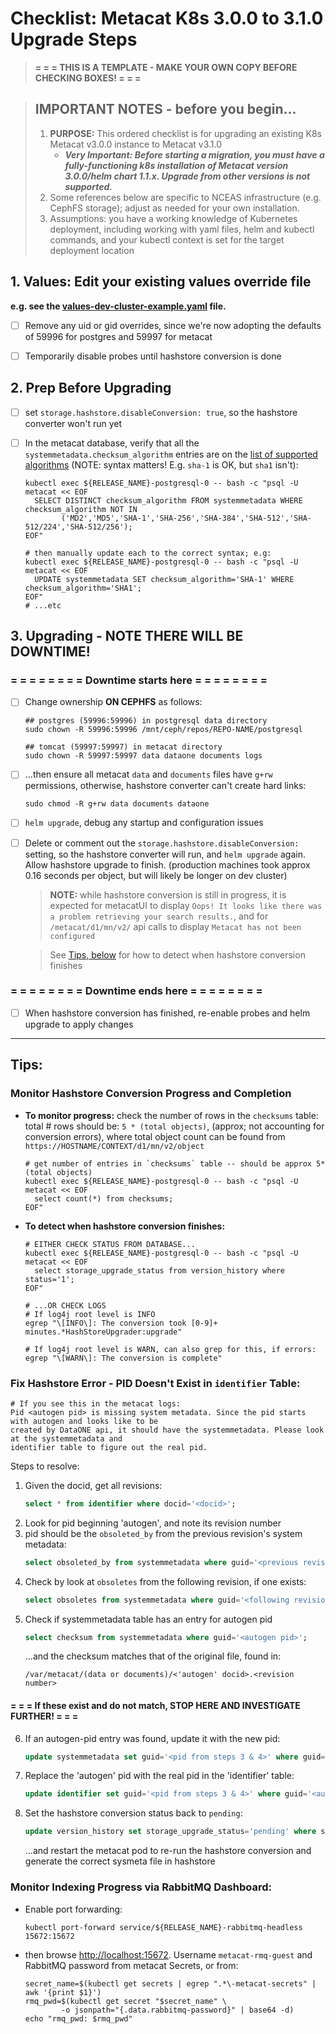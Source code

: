 # Checklist: Metacat K8s 3.0.0 to 3.1.0 Upgrade Steps

> **= = = THIS IS A TEMPLATE - MAKE YOUR OWN COPY BEFORE CHECKING BOXES! = = =**

> ## IMPORTANT NOTES - before you begin...
> 1. **PURPOSE:** This ordered checklist is for upgrading an existing K8s Metacat v3.0.0 instance to
>    Metacat v3.1.0
>    * ***Very Important: Before starting a migration, you **must** have a fully-functioning
>      k8s installation of Metacat version 3.0.0/helm chart 1.1.x. Upgrade from other versions is
>      not supported.***
> 2. Some references below are specific to NCEAS infrastructure (e.g. CephFS storage); adjust as
>    needed for your own installation.
> 3. Assumptions: you have a working knowledge of Kubernetes deployment, including working with yaml
>    files, helm and kubectl commands, and your kubectl context is set for the target deployment
>    location

## 1. Values: Edit your existing values override file

**e.g. see the
[values-dev-cluster-example.yaml](../examples/values-dev-cluster-example.yaml)
file.**

- [ ] Remove any uid or gid overrides, since we're now adopting the defaults of 59996 for postgres
      and 59997 for metacat
- [ ] Temporarily disable probes until hashstore conversion is done


## 2. Prep Before Upgrading

- [ ] set `storage.hashstore.disableConversion: true`, so the hashstore converter won't run yet
- [ ] In the metacat database, verify that all the `systemmetadata.checksum_algorithm` entries are
  on the [list of supported
  algorithms](https://github.com/DataONEorg/hashstore-java/blob/main/src/main/java/org/dataone/hashstore/filehashstore/FileHashStore.java#L63)
  (NOTE: syntax matters! E.g. `sha-1` is OK, but `sha1` isn't):
    ```shell
    kubectl exec ${RELEASE_NAME}-postgresql-0 -- bash -c "psql -U metacat << EOF
      SELECT DISTINCT checksum_algorithm FROM systemmetadata WHERE checksum_algorithm NOT IN
            ('MD2','MD5','SHA-1','SHA-256','SHA-384','SHA-512','SHA-512/224','SHA-512/256');
    EOF"

    # then manually update each to the correct syntax; e.g:
    kubectl exec ${RELEASE_NAME}-postgresql-0 -- bash -c "psql -U metacat << EOF
      UPDATE systemmetadata SET checksum_algorithm='SHA-1' WHERE checksum_algorithm='SHA1';
    EOF"
    # ...etc
    ```


## 3. Upgrading - NOTE THERE WILL BE DOWNTIME!

### = = = = = = = = Downtime starts here = = = = = = = =

- [ ] Change ownership **ON CEPHFS** as follows:

    ```shell
    ## postgres (59996:59996) in postgresql data directory
    sudo chown -R 59996:59996 /mnt/ceph/repos/REPO-NAME/postgresql

    ## tomcat (59997:59997) in metacat directory
    sudo chown -R 59997:59997 data dataone documents logs
    ```

- [ ] ...then ensure all metacat `data` and `documents` files have `g+rw` permissions, otherwise,
  hashstore converter can't create hard links:

    ```shell
    sudo chmod -R g+rw data documents dataone
    ```

- [ ] `helm upgrade`, debug any startup and configuration issues
- [ ] Delete or comment out the `storage.hashstore.disableConversion:` setting, so the hashstore
    converter will run, and `helm upgrade` again. Allow hashstore upgrade to finish. (production
    machines took approx 0.16 seconds per object, but will likely be longer on dev cluster)

  > **NOTE:** while hashstore conversion is still in progress, it is expected for metacatUI to
  > display `Oops! It looks like there was a problem retrieving your search results.`, and for
  > `/metacat/d1/mn/v2/` api calls to display `Metacat has not been configured`

  > See [Tips, below](#monitor-hashstore-conversion-progress-and-completion) for
  > how to detect when hashstore conversion finishes

### = = = = = = = = Downtime ends here = = = = = = = =

- [ ] When hashstore conversion has finished, re-enable probes and helm upgrade to apply changes

---

## Tips:
### Monitor Hashstore Conversion Progress and Completion

* **To monitor progress:** check the number of rows in the `checksums` table: total # rows should
  be: `5 * (total objects)`, (approx; not accounting for conversion errors), where total object
  count can be found from `https://HOSTNAME/CONTEXT/d1/mn/v2/object`
   ```shell
   # get number of entries in `checksums` table -- should be approx 5*(total objects)
   kubectl exec ${RELEASE_NAME}-postgresql-0 -- bash -c "psql -U metacat << EOF
     select count(*) from checksums;
   EOF"
   ```
* **To detect when hashstore conversion finishes:**
  ```shell
  # EITHER CHECK STATUS FROM DATABASE...
  kubectl exec ${RELEASE_NAME}-postgresql-0 -- bash -c "psql -U metacat << EOF
    select storage_upgrade_status from version_history where status='1';
  EOF"

  # ...OR CHECK LOGS
  # If log4j root level is INFO
  egrep "\[INFO\]: The conversion took [0-9]+ minutes.*HashStoreUpgrader:upgrade"

  # If log4j root level is WARN, can also grep for this, if errors:
  egrep "\[WARN\]: The conversion is complete"
  ```

### Fix Hashstore Error - PID Doesn't Exist in `identifier` Table:

```shell
# If you see this in the metacat logs:
Pid <autogen pid> is missing system metadata. Since the pid starts with autogen and looks like to be
created by DataONE api, it should have the systemmetadata. Please look at the systemmetadata and
identifier table to figure out the real pid.
```
Steps to resolve:

1. Given the docid, get all revisions:
   ```sql
   select * from identifier where docid='<docid>';
   ```
2. Look for pid beginning 'autogen', and note its revision number
3. pid should be the `obsoleted_by` from the previous revision's system metadata:
   ```sql
   select obsoleted_by from systemmetadata where guid='<previous revision pid>';
   ```
4. Check by look at `obsoletes` from the following revision, if one exists:
   ```sql
   select obsoletes from systemmetadata where guid='<following revision pid>';
   ```
5. Check if systemmetadata table has an entry for autogen pid
   ```sql
   select checksum from systemmetadata where guid='<autogen pid>';
   ```
   ...and the checksum matches that of the original file, found in:
   ```shell
   /var/metacat/(data or documents)/<'autogen' docid>.<revision number>
   ```

#### = = = If these exist and do not match, STOP HERE AND INVESTIGATE FURTHER! = = =

6. If an autogen-pid entry was found, update it with the new pid:
   ```sql
   update systemmetadata set guid='<pid from steps 3 & 4>' where guid='<autogen pid>';
   ```
7. Replace the 'autogen' pid with the real pid in the 'identifier' table:
   ```sql
   update identifier set guid='<pid from steps 3 & 4>' where guid='<autogen pid>';
   ```
8. Set the hashstore conversion status back to `pending`:
   ```sql
   update version_history set storage_upgrade_status='pending' where status='1';
   ```
   ...and restart the metacat pod to re-run the hashstore conversion and generate the correct
   sysmeta file in hashstore

### Monitor Indexing Progress via RabbitMQ Dashboard:

* Enable port forwarding:
   ```shell
   kubectl port-forward service/${RELEASE_NAME}-rabbitmq-headless 15672:15672
   ```

* then browse [http://localhost:15672](http://localhost:15672). Username `metacat-rmq-guest` and
  RabbitMQ password from metacat Secrets, or from:
   ```shell
   secret_name=$(kubectl get secrets | egrep ".*\-metacat-secrets" | awk '{print $1}')
   rmq_pwd=$(kubectl get secret "$secret_name" \
           -o jsonpath="{.data.rabbitmq-password}" | base64 -d)
   echo "rmq_pwd: $rmq_pwd"
   ```
